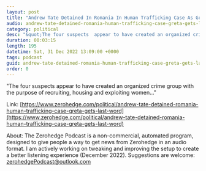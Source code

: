 ```yaml
---
layout: post
title: "Andrew Tate Detained In Romania In Human Trafficking Case As Greta Gets Last Word"
audio: andrew-tate-detained-romania-human-trafficking-case-greta-gets-last-word-8
category: political
desc: "&quot;The four suspects  appear to have created an organized crime group with the purpose of recruiting, housing and exploiting women...&quot;"
duration: 00:03:15
length: 195
datetime: Sat, 31 Dec 2022 13:09:00 +0000
tags: podcast
guid: andrew-tate-detained-romania-human-trafficking-case-greta-gets-last-word-0
order: 0
---
```

&quot;The four suspects  appear to have created an organized crime group with the purpose of recruiting, housing and exploiting women...&quot;

Link: [https://www.zerohedge.com/political/andrew-tate-detained-romania-human-trafficking-case-greta-gets-last-word](https://www.zerohedge.com/political/andrew-tate-detained-romania-human-trafficking-case-greta-gets-last-word)

About: The Zerohedge Podcast is a non-commercial, automated program, designed to give people a way to get news from Zerohedge in an audio format.  I am actively working on tweaking and improving the setup to create a better listening experience (December 2022).  Suggestions are welcome: [zerohedgePodcast@outlook.com](mailto:zerohedgePodcast@outlook.com)